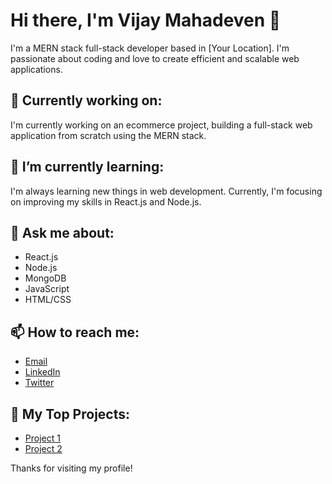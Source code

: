 # Hi there, I'm Vijay Mahadeven 👋

I'm a MERN stack full-stack developer based in [Your Location]. I'm passionate about coding and love to create efficient and scalable web applications.

## 🔭 Currently working on:
I'm currently working on an ecommerce project, building a full-stack web application from scratch using the MERN stack.

## 🌱 I’m currently learning:
I'm always learning new things in web development. Currently, I'm focusing on improving my skills in React.js and Node.js.

## 💬 Ask me about:
- React.js
- Node.js
- MongoDB
- JavaScript
- HTML/CSS

## 📫 How to reach me:
- [Email](mailto:vijaymahadeven@email.com)
- [LinkedIn](https://www.linkedin.com/in/vijaymahadeven)
- [Twitter](https://twitter.com/VijayMahadeven)


## 🌟 My Top Projects:
- [Project 1](https://github.com/vijaymahadeven/project1)
- [Project 2](https://github.com/vijaymahadeven/project2)

Thanks for visiting my profile!
